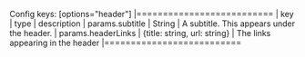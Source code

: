 Config keys:
[options="header"]
|==========================
| key | type | description
| params.subtitle | String | A subtitle. This appears under the header.
| params.headerLinks | {title: string, url: string} | The links appearing in the header
|==========================